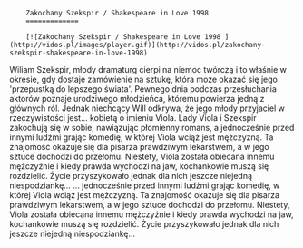 
        Zakochany Szekspir / Shakespeare in Love 1998 
        =============
        
        [![Zakochany Szekspir / Shakespeare in Love 1998 ](http://vidos.pl/images/player.gif)](http://vidos.pl/zakochany-szekspir-shakespeare-in-love-1998)
        
        
 Wiliam Szekspir, młody dramaturg cierpi na niemoc twórczą i to właśnie w okresie, gdy dostaje zamówienie na sztukę, która może okazać się jego 'przepustką do lepszego świata'. Pewnego dnia podczas przesłuchania aktorów poznaje urodziwego młodzieńca, któremu powierza jedną z głównych ról. Jednak niechcący Will odkrywa, że jego młody przyjaciel w rzeczywistości jest... kobietą o imieniu Viola. Lady Viola i Szekspir zakochują się w sobie, nawiązując płomienny romans, a jednocześnie przed innymi ludźmi grając komedię, w której Viola wciąż jest mężczyzną. Ta znajomość okazuje się dla pisarza prawdziwym lekarstwem, a w jego sztuce dochodzi do przełomu. Niestety, Viola została obiecana innemu mężczyźnie i kiedy prawda wychodzi na jaw, kochankowie muszą się rozdzielić. Życie przyszykowało jednak dla nich jeszcze niejedną niespodziankę...  ... jednocześnie przed innymi ludźmi grając komedię, w której Viola wciąż jest mężczyzną. Ta znajomość okazuje się dla pisarza prawdziwym lekarstwem, a w jego sztuce dochodzi do przełomu. Niestety, Viola została obiecana innemu mężczyźnie i kiedy prawda wychodzi na jaw, kochankowie muszą się rozdzielić. Życie przyszykowało jednak dla nich jeszcze niejedną niespodziankę...
    